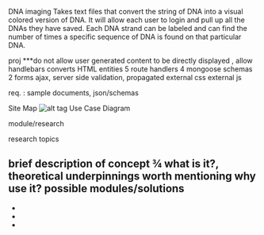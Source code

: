 
DNA imaging
	Takes text files that convert the string of DNA into a visual colored version of DNA. It will allow each user to login and pull up all the DNAs they have saved. Each DNA strand can be labeled and can find the number of times a specific sequence of DNA is found on that particular DNA.

proj ***do not allow user generated content to be directly displayed , allow handlebars converts HTML entities
	5 route handlers
	4 mongoose schemas
	2 forms
		ajax, server side validation, propagated 
	external css
	external js	

req. :
	sample documents, json/schemas
	
Site Map
![alt tag](https://github.com/xsweetpea/2014-finalproject/blob/master/documentation/sitemap.png)
Use Case Diagram

module/research
	
research topics

brief description of concept ¾
what is it?, theoretical underpinnings worth mentioning
why use it? possible modules/solutions
-
-
-
-
